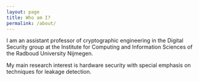 ```yaml
---
layout: page
title: Who am I?
permalink: /about/
---
```


I am an assistant professor of cryptographic engineering in the Digital Security group at the Institute for Computing and Information Sciences of the Radboud University Nijmegen. 

My main research interest is hardware security with special emphasis on techniques for leakage detection. 

 